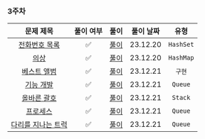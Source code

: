 ### 3주차

|                                   문제 제목                                    |  풀이 여부  |             풀이              |  풀이 날짜   |    유형     | 
|:--------------------------------------------------------------------------:|:-------:|:---------------------------:|:--------:|:---------:|
| [전화번호 목록](https://school.programmers.co.kr/learn/courses/30/lessons/42577) |✅|  [풀이](./Hash_전화번호목록.java)   | 23.12.20 | `HashSet` |
|   [의상](https://school.programmers.co.kr/learn/courses/30/lessons/42578)    |✅|    [풀이](./Hash_의상.java)     | 23.12.20 | `HashMap` |
| [베스트 앨범](https://school.programmers.co.kr/learn/courses/30/lessons/42579)  |✅|   [풀이](./Hash_베스트앨범.java)   | 23.12.21|   `구현`    |
|  [기능 개발](https://school.programmers.co.kr/learn/courses/30/lessons/42586)  |✅|   [풀이](./Queue_기능개발.java)   | 23.12.21 |  `Queue`  |
| [올바른 괄호](https://school.programmers.co.kr/learn/courses/30/lessons/12909)  |✅|  [풀이](./Stack_올바른괄호.java)   | 23.12.21 |  `Stack`  |
|  [프로세스](https://school.programmers.co.kr/learn/courses/30/lessons/42587)   |✅|   [풀이](./Queue_프로세스.java)   | 23.12.21 |  `Queue`  |
|[다리를 지나는 트럭](https://school.programmers.co.kr/learn/courses/30/lessons/42583)|✅| [풀이](./Queue_다리를지나는트럭.java) | 23.12.21 |  `Queue`  |
